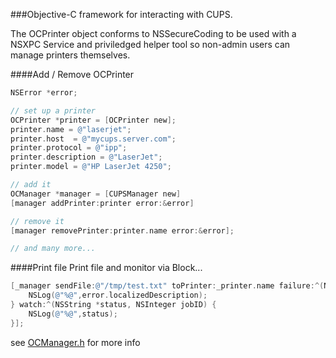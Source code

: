 ###Objective-C framework for interacting with CUPS.

The OCPrinter object conforms to NSSecureCoding to be used
with a NSXPC Service and priviledged helper tool so non-admin users can manage printers themselves.

####Add / Remove OCPrinter
``` Objective-c
NSError *error;

// set up a printer
OCPrinter *printer = [OCPrinter new];
printer.name = @"laserjet";
printer.host  = @"mycups.server.com";
printer.protocol = @"ipp";
printer.description = @"LaserJet";
printer.model = @"HP LaserJet 4250";

// add it
OCManager *manager = [CUPSManager new]
[manager addPrinter:printer error:&error]

// remove it
[manager removePrinter:printer.name error:&error];

// and many more...
```


####Print file
Print file and monitor via Block...
``` Objective-c
[_manager sendFile:@"/tmp/test.txt" toPrinter:_printer.name failure:^(NSError *error) {
    NSLog(@"%@",error.localizedDescription);
} watch:^(NSString *status, NSInteger jobID) {
    NSLog(@"%@",status);
}];
```

see [OCManager.h] for more info

[OCManager.h]:./Objective-CUPS/OCManager.h
